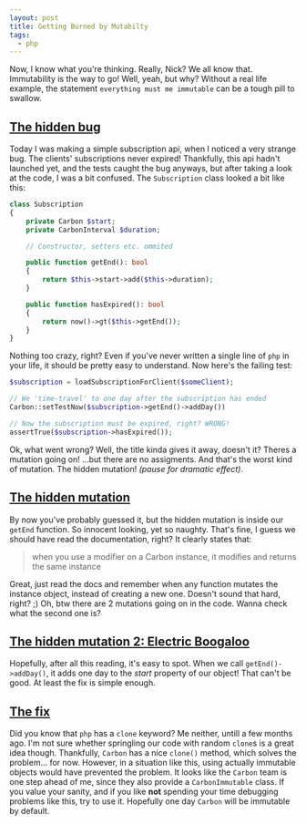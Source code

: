 ```yaml
---
layout: post
title: Getting Burned by Mutabilty
tags:
  - php
---
```

Now, I know what you're thinking. Really, Nick? We all know that. Immutability is the way to go!
Well, yeah, but why? Without a real life example, the statement `everything must me immutable` can
be a tough pill to swallow.

<!-- excerpt -->

## [The hidden bug](#the-hidden-bug)
Today I was making a simple subscription api, when I noticed a very strange bug. The clients' subscriptions
never expired! Thankfully, this api hadn't launched yet, and the tests caught the bug anyways, but after
taking a look at the code, I was a bit confused. The `Subscription` class looked a bit like this:

```php
class Subscription
{
    private Carbon $start;
    private CarbonInterval $duration;

    // Constructor, setters etc. ommited

    public function getEnd(): bool
    {
        return $this->start->add($this->duration);
    }

    public function hasExpired(): bool
    {
        return now()->gt($this->getEnd());
    }
}
```

Nothing too crazy, right? Even if you've never written a single line of `php` in your life,
it should be pretty easy to understand. Now here's the failing test:

```php
$subscription = loadSubscriptionForClient($someClient);

// We 'time-travel' to one day after the subscription has ended
Carbon::setTestNow($subscription->getEnd()->addDay())

// Now the subscription must be expired, right? WRONG!
assertTrue($subscription->hasExpired());
```

Ok, what went wrong? Well, the title kinda gives it away, doesn't it? Theres a mutation going on!
...but there are no assigments. And that's the worst kind of mutation. The hidden mutation! *(pause for dramatic effect)*.

## [The hidden mutation](#the-hidden-mutation)
By now you've probably guessed it, but the hidden mutation is inside our `getEnd` function. So innocent looking,
yet so naughty. That's fine, I guess we should have read the documentation, right? It clearly states that:
> when you use a modifier on a Carbon instance, it modifies and returns the same instance

Great, just read the docs and remember when any function mutates the instance object, instead of creating a new one.
Doesn't sound that hard, right? ;) Oh, btw there are 2 mutations going on in the code. Wanna check what the second
one is?

## [The hidden mutation 2: Electric Boogaloo](#the-hidden-mutation-2-electric-boogaloo)
Hopefully, after all this reading, it's easy to spot. When we call `getEnd()->addDay()`, it adds one day to the
*start* property of our object! That can't be good. At least the fix is simple enough.


## [The fix](#the-fix)
Did you know that `php` has a `clone` keyword? Me neither, untill a few months ago. I'm not sure whether springling
our code with random `clone`s is a great idea though. Thankfully, `Carbon` has a nice `clone()` method, which solves the
problem... for now. However, in a situation like this, using actually immutable objects would have prevented the problem.
It looks like the `Carbon` team is one step ahead of me, since they also provide a `CarbonImmutable` class. If you value your sanity, and if you like **not** spending your time debugging problems like this, try to use it. Hopefully one day 
`Carbon` will be immutable by default.